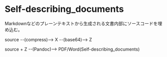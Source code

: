 # Self-describing_documents

Markdownなどのプレーンテキストから生成される文書内部にソースコードを埋め込む。

source --(compress)--> X --(base64)--> Z

source + Z --(Pandoc)--> PDF/Word(Self-describing_documents)

